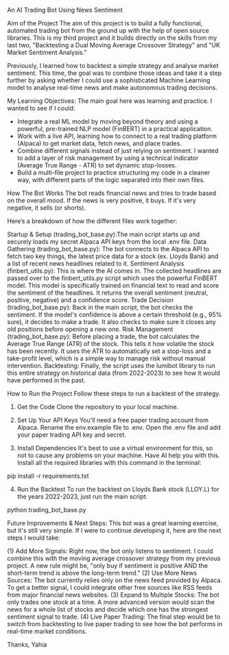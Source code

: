 An AI Trading Bot Using News Sentiment

Aim of the Project
The aim of this project is to build a fully functional, automated trading bot from the ground up with the help of open source libraries. This is my third project and it builds directly on the skills from my last two, "Backtesting a Dual Moving Average Crossover Strategy" and "UK Market Sentiment Analysis."

Previously, I learned how to backtest a simple strategy and analyse market sentiment. This time, the goal was to combine those ideas and take it a step further by asking whether I could use a sophisticated Machine Learning model to analyse real-time news and make autonomous trading decisions.

My Learning Objectives:
The main goal here was learning and practice. I wanted to see if I could:
- Integrate a real ML model by moving beyond theory and using a powerful, pre-trained NLP model (FinBERT) in a practical application.
- Work with a live API, learning how to connect to a real trading platform (Alpaca) to get market data, fetch news, and place trades.
- Combine different signals instead of just relying on sentiment. I wanted to add a layer of risk management by using a technical indicator (Average True Range - ATR) to set dynamic stop-losses.
- Build a multi-file project to practice structuring my code in a cleaner way, with different parts of the logic separated into their own files.

How The Bot Works
The bot reads financial news and tries to trade based on the overall mood. If the news is very positive, it buys. If it's very negative, it sells (or shorts).

Here’s a breakdown of how the different files work together:

Startup & Setup (trading_bot_base.py):The main script starts up and securely loads my secret Alpaca API keys from the local .env file.
Data Gathering (trading_bot_base.py): The bot connects to the Alpaca API to fetch two key things, the latest price data for a stock (ex. Lloyds Bank) and a list of recent news headlines related to it.
Sentiment Analysis (finbert_utils.py): This is where the AI comes in. The collected headlines are passed over to the finbert_utils.py script which uses the powerful FinBERT model. This model is specifically trained on financial text to read and score the sentiment of the headlines. It returns the overall sentiment (neutral, positive, negative) and a confidence score.
Trade Decision (trading_bot_base.py): Back in the main script, the bot checks the sentiment. If the model's confidence is above a certain threshold (e.g., 95% sure), it decides to make a trade. It also checks to make sure it closes any old positions before opening a new one.
Risk Management (trading_bot_base.py): Before placing a trade, the bot calculates the Average True Range (ATR) of the stock. This tells it how volatile the stock has been recently. It uses the ATR to automatically set a stop-loss and a take-profit level, which is a simple way to manage risk without manual intervention.
Backtesting: Finally, the script uses the lumibot library to run this entire strategy on historical data (from 2022-2023) to see how it would have performed in the past.

How to Run the Project
Follow these steps to run a backtest of the strategy.

1. Get the Code
Clone the repository to your local machine.

2. Set Up Your API Keys
You'll need a free paper trading account from Alpaca.
Rename the env.example file to .env.
Open the .env file and add your paper trading API key and secret.

3. Install Dependencies
It's best to use a virtual environment for this, so not to cause any problems on your machine. Have AI help you with this. Install all the required libraries with this command in the terminal:

pip install -r requirements.txt

4. Run the Backtest
To run the backtest on Lloyds Bank stock (LLOY.L) for the years 2022-2023, just run the main script:

python trading_bot_base.py


Future Improvements & Next Steps:
This bot was a great learning exercise, but it's still very simple. If I were to continue developing it, here are the next steps I would take:

(1) Add More Signals: Right now, the bot only listens to sentiment. I could combine this with the moving average crossover strategy from my previous project. A new rule might be, "only buy if sentiment is positive AND the short-term trend is above the long-term trend."
(2) Use More News Sources: The bot currently relies only on the news feed provided by Alpaca. To get a better signal, I could integrate other free sources like RSS feeds from major financial news websites.
(3) Expand to Multiple Stocks: The bot only trades one stock at a time. A more advanced version would scan the news for a whole list of stocks and decide which one has the strongest sentiment signal to trade.
(4) Live Paper Trading: The final step would be to switch from backtesting to live paper trading to see how the bot performs in real-time market conditions.

Thanks, 
Yahia
